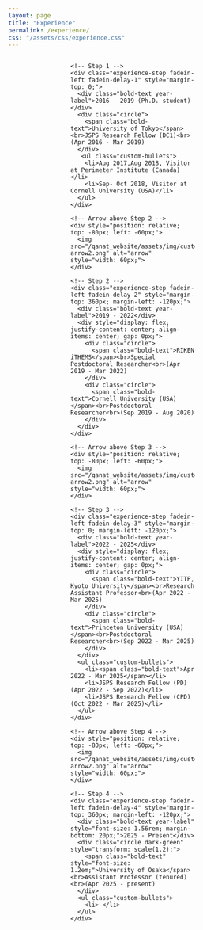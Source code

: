 ```yaml
---
layout: page
title: "Experience"
permalink: /experience/
css: "/assets/css/experience.css"
---
```


<div class="spacer"></div>

<!-- Horizontal layout of all steps -->
<div class="experience-step-row">
  <div class="container" style="display: flex; justify-content: center; gap: 0px; flex-wrap: nowrap; align-items: flex-start; max-width: 50%; margin: 0 auto;">

    <!-- Step 1 -->
    <div class="experience-step fadein-left fadein-delay-1" style="margin-top: 0;">
      <div class="bold-text year-label">2016 - 2019 (Ph.D. student)</div>
      <div class="circle">
        <span class="bold-text">University of Tokyo</span><br>JSPS Research Fellow (DC1)<br>(Apr 2016 - Mar 2019)
      </div>
       <ul class="custom-bullets">
        <li>Aug 2017,Aug 2018, Visitor at Perimeter Institute (Canada)</li>
        <li>Sep- Oct 2018, Visitor at Cornell University (USA)</li>
      </ul>
    </div>

    <!-- Arrow above Step 2 -->
    <div style="position: relative; top: -80px; left: -60px;">
      <img src="/qanat_website/assets/img/custom-arrow2.png" alt="arrow" style="width: 60px;">
    </div>

    <!-- Step 2 -->
    <div class="experience-step fadein-left fadein-delay-2" style="margin-top: 360px; margin-left: -120px;">
      <div class="bold-text year-label">2019 - 2022</div>
      <div style="display: flex; justify-content: center; align-items: center; gap: 0px;">
        <div class="circle">
          <span class="bold-text">RIKEN iTHEMS</span><br>Special Postdoctoral Researcher<br>(Apr 2019 - Mar 2022)
        </div>
        <div class="circle">
          <span class="bold-text">Cornell University (USA)</span><br>Postdoctoral Researcher<br>(Sep 2019 - Aug 2020)
        </div>
      </div>
    </div>

    <!-- Arrow above Step 3 -->
    <div style="position: relative; top: -80px; left: -60px;">
      <img src="/qanat_website/assets/img/custom-arrow2.png" alt="arrow" style="width: 60px;">
    </div>

    <!-- Step 3 -->
    <div class="experience-step fadein-left fadein-delay-3" style="margin-top: 0; margin-left: -120px;">
      <div class="bold-text year-label">2022 - 2025</div>
      <div style="display: flex; justify-content: center; align-items: center; gap: 0px;">
        <div class="circle">
          <span class="bold-text">YITP, Kyoto University</span><br>Research Assistant Professor<br>(Apr 2022 - Mar 2025)
        </div>
        <div class="circle">
          <span class="bold-text">Princeton University (USA)</span><br>Postdoctoral Researcher<br>(Sep 2022 - Mar 2025)
        </div>
      </div>
      <ul class="custom-bullets">
        <li><span class="bold-text">Apr 2022 - Mar 2025</span></li>
        <li>JSPS Research Fellow (PD) (Apr 2022 - Sep 2022)</li>
        <li>JSPS Research Fellow (CPD) (Oct 2022 - Mar 2025)</li>
      </ul>
    </div>

    <!-- Arrow above Step 4 -->
    <div style="position: relative; top: -80px; left: -60px;">
      <img src="/qanat_website/assets/img/custom-arrow2.png" alt="arrow" style="width: 60px;">
    </div>

    <!-- Step 4 -->
    <div class="experience-step fadein-left fadein-delay-4" style="margin-top: 360px; margin-left: -120px;">
      <div class="bold-text year-label" style="font-size: 1.56rem; margin-bottom: 20px;">2025 - Present</div>
      <div class="circle dark-green" style="transform: scale(1.2);">
        <span class="bold-text" style="font-size: 1.2em;">University of Osaka</span><br>Assistant Professor (tenured)<br>(Apr 2025 - present)
      </div>
      <ul class="custom-bullets">
        <li>—</li>
      </ul>
    </div>

  </div>
</div>

<style>
.experience-step {
  opacity: 0;
  transform: translateY(30px);
  transition: opacity 0.8s ease-out, transform 0.8s ease-out;
}
.experience-step.visible {
  opacity: 1;
  transform: translateY(0);
}
.circle {
  width: 240px;
  height: 240px;
  border-radius: 50%;
  background-color: #a8d5ba;
  color: white;
  display: flex;
  justify-content: center;
  align-items: center;
  padding: 20px;
  text-align: center;
  position: relative;
  overflow: hidden;
  flex-direction: column;
  font-size: 0.9rem;
  line-height: 1.3;
  word-break: break-word;
}
.circle.dark-green {
  background-color: #2c5e3e;
}
.year-label {
  font-size: 1.3rem;
  font-weight: bold;
  text-align: center;
  margin-bottom: 10px;
}
.custom-bullets {
  list-style: none;
  padding: 0;
  margin: 20px auto 10px auto;
  max-width: 400px;
  text-align: left;
  font-size: 0.85rem;
}
</style>

<script>
document.addEventListener("DOMContentLoaded", function () {
  const steps = document.querySelectorAll('.experience-step');
  let delay = 0;

  const observer = new IntersectionObserver((entries, observer) => {
    entries
      .filter(entry => entry.isIntersecting)
      .sort((a, b) => a.target.offsetLeft - b.target.offsetLeft)
      .forEach((entry, index) => {
        setTimeout(() => {
          entry.target.classList.add("visible");
        }, delay);
        delay += 300;
        observer.unobserve(entry.target);
      });
  }, {
    threshold: 0.1
  });

  steps.forEach(step => observer.observe(step));
});
</script>

